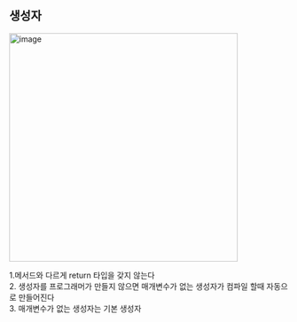 ## 생성자 

<img width="412" alt="image" src="https://user-images.githubusercontent.com/93205435/189073662-52a22251-e575-4742-9ac4-fb4f6f7d11b5.png">

1.메서드와 다르게 return 타입을 갖지 않는다  
2. 생성자를 프로그래머가 만들지 않으면 매개변수가 없는 생성자가 컴파일 할때 자동으로 만들어진다  
3. 매개변수가 없는 생성자는 기본 생성자 
